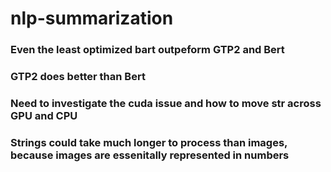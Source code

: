 # nlp-summarization
### Even the least optimized bart outpeform GTP2 and Bert
### GTP2 does better than Bert
### Need to investigate the cuda issue and how to move str across GPU and CPU
### Strings could take much longer to process than images, because images are essenitally represented in numbers
